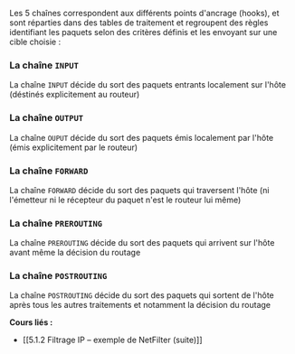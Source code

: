 Les 5 chaînes correspondent aux différents points d'ancrage (hooks), et sont réparties dans des tables de traitement et regroupent des règles identifiant les paquets selon des critères définis et les envoyant sur une cible choisie :

### La chaîne `INPUT`

La chaîne `INPUT` décide du sort des paquets entrants localement sur l'hôte (déstinés explicitement au routeur)

### La chaîne `OUTPUT`

La chaîne `OUPUT` décide du sort des paquets émis localement par l'hôte (émis explicitement par le routeur)

### La chaîne `FORWARD`

La chaîne `FORWARD` décide du sort des paquets qui traversent l'hôte (ni l'émetteur ni le récepteur du paquet n'est le routeur lui même)

### La chaîne `PREROUTING`

La chaîne `PREROUTING` décide du sort des paquets qui arrivent sur l'hôte avant même la décision du routage

### La chaîne `POSTROUTING`

La chaîne `POSTROUTING` décide du sort des paquets qui sortent de l'hôte après tous les autres traitements et notamment la décision du routage


**Cours liés :**
- [[5.1.2 Filtrage IP – exemple de NetFilter (suite)]]
